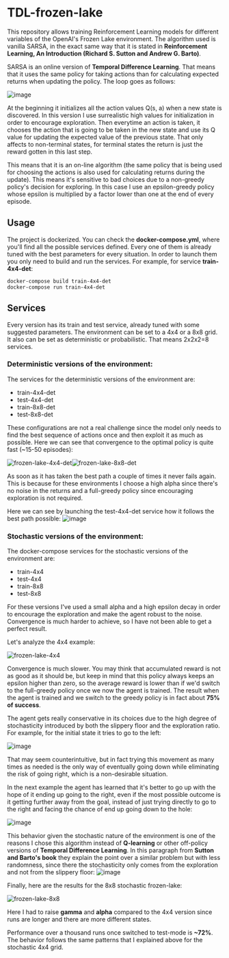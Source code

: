 # TDL-frozen-lake
This repository allows training Reinforcement Learning models for different variables of the OpenAI's Frozen Lake environment. The algorithm used is vanilla SARSA, in the exact same way that it is stated in **Reinforcement Learning, An Introduction (Richard S. Sutton and Andrew G. Barto)**.

SARSA is an online version of **Temporal Difference Learning**. That means that it uses the same policy for taking actions than for calculating expected returns when updating the policy. The loop goes as follows:

![image](https://user-images.githubusercontent.com/26325749/145645431-62e30720-fe43-4e02-8319-eb319b025124.png)

At the beginning it initializes all the action values Q(s, a) when a new state is discovered. In this version I use surrealistic high values for initialization in order to encourage exploration.
Then everytime an action is taken, it chooses the action that is going to be taken in the new state and use its Q value for updating the expected value of the previous state. That only affects to non-terminal states, for terminal states the return is just the reward gotten in this last step.

This means that it is an on-line algorithm (the same policy that is being used for choosing the actions is also used for calculating returns during the update). This means it's sensitive to bad choices due to a non-greedy policy's decision for exploring. In this case I use an epsilon-greedy policy whose epsilon is multiplied by a factor lower than one at the end of every episode.

## Usage

The project is dockerized. You can check the **docker-compose.yml**, where you'll find all the possible services defined. Every one of them is already tuned with the best parameters for every situation. In order to launch them you only need to build and run the services. For example, for service **train-4x4-det**:
```
docker-compose build train-4x4-det
docker-compose run train-4x4-det
```

## Services
Every version has its train and test service, already tuned with some suggested parameters. The environment can be set to a 4x4 or a 8x8 grid. It also can be set as deterministic or probabilistic. That means 2x2x2=8 services.

### Deterministic versions of the environment:

The services for the deterministic versions of the environment are:
* train-4x4-det
* test-4x4-det
* train-8x8-det
* test-8x8-det

These configurations are not a real challenge since the model only needs to find the best sequence of actions once and then exploit it as much as possible. Here we can see that convergence to the optimal policy is quite fast (~15-50 episodes):

![frozen-lake-4x4-det](https://user-images.githubusercontent.com/26325749/145644502-7787bbfb-ba0b-4da4-8a27-5879eb4c21a1.png)![frozen-lake-8x8-det](https://user-images.githubusercontent.com/26325749/145644517-f8b1f8c0-ec43-40cd-8fbd-af80d0137724.png)



As soon as it has taken the best path a couple of times it never fails again. This is because for these environments I choose a high alpha since there's no noise in the returns and a full-greedy policy since encouraging exploration is not required.

Here we can see by launching the test-4x4-det service how it follows the best path possible:
![image](https://user-images.githubusercontent.com/26325749/145644552-d7c0eca9-b514-4a19-bd05-14f133b0754a.png)


### Stochastic versions of the environment:

The docker-compose services for the stochastic versions of the environment are:
* train-4x4
* test-4x4
* train-8x8
* test-8x8

For these versions I've used a small alpha and a high epsilon decay in order to encourage the exploration and make the agent robust to the noise. Convergence is much harder to achieve, so I have not been able to get a perfect result.

Let's analyze the 4x4 example:

![frozen-lake-4x4](https://user-images.githubusercontent.com/26325749/145644576-e800a3b1-aef1-4da3-b821-f6f2acf4bcb1.png)

Convergence is much slower. You may think that accumulated reward is not as good as it should be, but keep in mind that this policy always keeps an epsilon higher than zero, so the average reward is lower than if we'd switch to the full-greedy policy once we now the agent is trained. The result when the agent is trained and we switch to the greedy policy is in fact about **75% of success**.

The agent gets really conservative in its choices due to the high degree of stochasticity introduced by both the slippery floor and the exploration ratio. For example, for the initial state it tries to go to the left:

![image](https://user-images.githubusercontent.com/26325749/145644801-d62ff22d-f314-4d76-ad45-fa2a02a07eed.png)

That may seem counterintuitive, but in fact trying this movement as many times as needed is the only way of eventually going down while eliminating the risk of going right, which is a non-desirable situation.

In the next example the agent has learned that it's better to go up with the hope of it ending up going to the right, even if the most possible outcome is it getting further away from the goal, instead of just trying directly to go to the right and facing the chance of end up going down to the hole:

![image](https://user-images.githubusercontent.com/26325749/145645034-b7d7355f-bed7-4412-9d14-9d397dd79911.png)

This behavior given the stochastic nature of the environment is one of the reasons I chose this algorithm instead of **Q-learning** or other off-policy versions of **Temporal Difference Learning**. In this paragraph from **Sutton and Barto's book** they explain the point over a similar problem but with less randomness, since there the stochasticity only comes from the exploration and not from the slippery floor:
![image](https://user-images.githubusercontent.com/26325749/145646053-5c2c6b41-3764-4761-8399-26994b4581c8.png)

Finally, here are the results for the 8x8 stochastic frozen-lake:

![frozen-lake-8x8](https://user-images.githubusercontent.com/26325749/145646701-238769b7-9706-4068-87a0-abc18bc7db2e.png)

Here I had to raise **gamma** and **alpha** compared to the 4x4 version since runs are longer and there are more different states.

Performance over a thousand runs once switched to test-mode is **~72%**. The behavior follows the same patterns that I explained above for the stochastic 4x4 grid.
